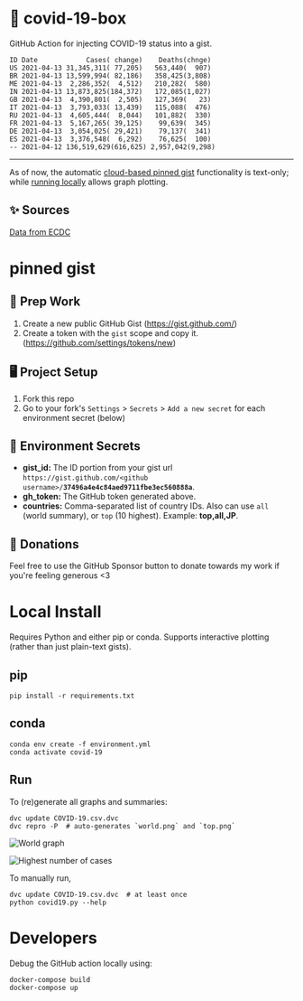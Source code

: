 # 🏥 covid-19-box

GitHub Action for injecting COVID-19 status into a gist.

```
ID Date            Cases( change)    Deaths(chnge)
US 2021-04-13 31,345,311( 77,205)   563,440(  907)
BR 2021-04-13 13,599,994( 82,186)   358,425(3,808)
ME 2021-04-13  2,286,352(  4,512)   210,282(  580)
IN 2021-04-13 13,873,825(184,372)   172,085(1,027)
GB 2021-04-13  4,390,801(  2,505)   127,369(   23)
IT 2021-04-13  3,793,033( 13,439)   115,088(  476)
RU 2021-04-13  4,605,444(  8,044)   101,882(  330)
FR 2021-04-13  5,167,265( 39,125)    99,639(  345)
DE 2021-04-13  3,054,025( 29,421)    79,137(  341)
ES 2021-04-13  3,376,548(  6,292)    76,625(  100)
-- 2021-04-12 136,519,629(616,625) 2,957,042(9,298)
```

---

As of now, the automatic [cloud-based pinned gist](#pinned-gist) functionality is text-only;
while [running locally](#local-install) allows graph plotting.

## ✨ Sources

[Data from ECDC](https://www.ecdc.europa.eu/en/publications-data/download-todays-data-geographic-distribution-covid-19-cases-worldwide)

# pinned gist

## 🎒 Prep Work
1. Create a new public GitHub Gist (https://gist.github.com/)
1. Create a token with the `gist` scope and copy it. (https://github.com/settings/tokens/new)

## 🖥 Project Setup
1. Fork this repo
1. Go to your fork's `Settings` > `Secrets` > `Add a new secret` for each environment secret (below)

## 🤫 Environment Secrets
- **gist_id:** The ID portion from your gist url `https://gist.github.com/<github username>/`**`37496a4e4c84aed9711fbe3ec560888a`**.
- **gh_token:** The GitHub token generated above.
- **countries:** Comma-separated list of country IDs. Also can use `all` (world summary), or `top` (10 highest). Example: **top,all,JP**.

## 💸 Donations

Feel free to use the GitHub Sponsor button to donate towards my work if you're feeling generous <3

# Local Install

Requires Python and either pip or conda. Supports interactive plotting (rather than just plain-text gists).

## pip

```
pip install -r requirements.txt
```

## conda

```
conda env create -f environment.yml
conda activate covid-19
```

## Run

To (re)generate all graphs and summaries:

```
dvc update COVID-19.csv.dvc
dvc repro -P  # auto-generates `world.png` and `top.png`
```

![World graph](world.png)

![Highest number of cases](top.png)

To manually run,

```
dvc update COVID-19.csv.dvc  # at least once
python covid19.py --help
```

# Developers

Debug the GitHub action locally using:

```
docker-compose build
docker-compose up
```
